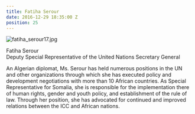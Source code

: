 ```yaml
---
title: Fatiha Serour
date: 2016-12-29 18:35:00 Z
position: 25
---
```


![fatiha_serour17.jpg](/uploads/fatiha_serour17.jpg)

Fatiha Serour <br> Deputy Special Representative of the United Nations Secretary General


An Algerian diplomat, Ms. Serour has held numerous positions in the UN and other organizations through which she has executed policy and development negotiations with more than 10 African countries. As Special Representative for Somalia, she is responsible for the implementation there of human rights, gender and youth policy, and establishment of the rule of law. Through her position, she has advocated for continued and improved relations between the ICC and African nations.
